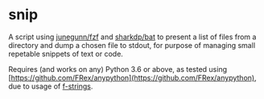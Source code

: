 # snip

A script using [junegunn/fzf](https://github.com/junegunn/fzf)
and [sharkdp/bat](https://github.com/sharkdp/bat) to present a list of files
from a directory and dump a chosen file to stdout, for purpose of managing
small repetable snippets of text or code.

Requires (and works on any) Python 3.6 or above, as tested using
[https://github.com/FRex/anypython](https://github.com/FRex/anypython),
due to usage of [f-strings](https://docs.python.org/3/reference/lexical_analysis.html#f-strings).
